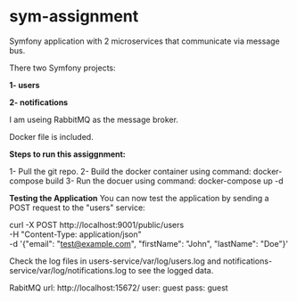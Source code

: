 # sym-assignment
Symfony application with 2 microservices that communicate via message bus.

There two Symfony projects:

**1- users**

**2- notifications**

I am useing RabbitMQ as the message broker.

Docker file is included. 

**Steps to run this assiggnment:**

1- Pull the git repo.
2- Build the docker container using command: docker-compose build
3- Run the docuer using command: docker-compose up -d

**Testing the Application**
You can now test the application by sending a POST request to the "users" service:

curl -X POST http://localhost:9001/public/users \
    -H "Content-Type: application/json" \
    -d '{"email": "test@example.com", "firstName": "John", "lastName": "Doe"}'

Check the log files in users-service/var/log/users.log and notifications-service/var/log/notifications.log to see the logged data.

RabitMQ url: http://localhost:15672/
user: guest
pass: guest
